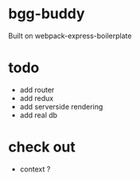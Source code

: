 # bgg-buddy
Built on webpack-express-boilerplate

# todo
- add router
- add redux
- add serverside rendering
- add real db

# check out
- context ?

